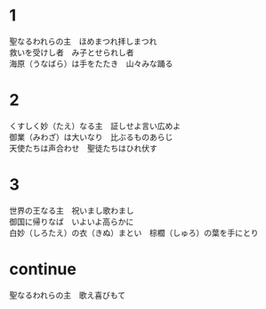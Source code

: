 # 1  
聖なるわれらの主　ほめまつれ拝しまつれ  
救いを受けし者　み子とせられし者  
海原（うなばら）は手をたたき　山々みな踊る  

# 2  
くすしく妙（たえ）なる主　証しせよ言い広めよ  
御業（みわざ）は大いなり　比ぶるものあらじ  
天使たちは声合わせ　聖徒たちはひれ伏す  

# 3  
世界の王なる主　祝いまし歌わまし  
御国に帰りなば　いよいよ高らかに  
白妙（しろたえ）の衣（きぬ）まとい　棕櫚（しゅろ）の葉を手にとり  

# continue  
聖なるわれらの主　歌え喜びもて  
